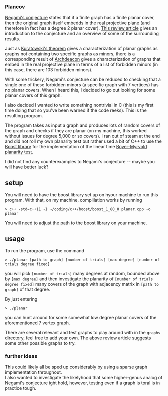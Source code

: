 ### Plancov ###

[Negami's conjecture](https://en.wikipedia.org/wiki/Planar_cover) states that if a 
finite graph has a finite planar cover, then the original graph itself embedds in the 
real projective plane (and therefore in fact has a degree 2 planar cover).  [This review 
article](https://www.fi.muni.cz/~hlineny/papers/plcover20-gc.pdf) gives an introduction
to the conjecture and an overview of some of the surrounding results.  

Just as [Kuratowski's theorem](https://en.wikipedia.org/wiki/Kuratowski%27s_theorem)
gives a characterization of planar graphs as graphs 
not containing two specific graphs as minors, there is a corresponding result of 
[Archdeacon](https://onlinelibrary.wiley.com/doi/10.1002/jgt.3190050305) gives a 
characterization of graphs that embed in the real projective plane in terms of a list 
of forbidden minors (in this case, there are 103 forbidden minors).  

With some trickery, Negami's conjecture can be reduced to checking that a single one of 
these forbidden minors (a specific graph with 7 vertices) has no planar covers.  When I
heard this, I decided to go out looking for some planar covers of this graph.

I also decided I wanted to write something nontrivial in C (this is my first time doing that
so you've been warned if the code reeks).  This is the resulting program.  

The program takes as input a graph and produces lots of random covers of the graph and checks
if they are planar (on my machine, this worked without issues for degree 5,000 or so covers).
I ran out of steam at the end and did not roll my own planarity test but rather used a bit of
C++ to use the [Boost library](https://www.boost.org/) for the implementation of the linear time
[Boyer-Myrvold planarity test](https://www.boost.org/doc/libs/1_44_0/libs/graph/doc/boyer_myrvold.html).

I did not find any counterexamples to Negami's conjecture -- maybe you will have better luck?

## setup ##

You will need to have the boost library set up on hyour machine to run this program.  With that,
on my machine, complilation works by running 

```
> c++ -std=c++11 -I ~/coding/c++/boost/boost_1_80_0 planar.cpp -o planar
``` 
You will need to adjust the path to the boost library on your machine.  

## usage ##

To run the program, use the command

```
> ./planar [path to graph] [number of trials] [max degree] [number of trials degree fixed]
``` 
you will pick `[number of trials]` many degrees at random, bounded above by `[max degree]`
and then investigate the planarity of `[number of trials degree fixed]` many covers of 
the graph with adjacency matrix in `[path to graph]` of that degree.

By just entering 

```
> ./planar
``` 
you can hunt around for some somewhat low degree planar covers of the aforementioned 7 vertex graph.

There are several relevant and test graphs to play around with in the `graphs` directory, feel free to 
add your own.  The above review article suggests some other possible graphs to try.  


### further ideas ###

This could likely all be sped up considerably by using a sparse graph implementation throughout.  
I also wanted to investigate the likelyhood that some higher-genus analog of Negami's conjecture 
ight hold, however, testing even if a graph is toral is in practice tough.  
